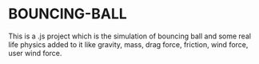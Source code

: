 # BOUNCING-BALL
This is a .js project which is the simulation of bouncing ball and some real life physics added to it like gravity, mass, drag force, friction, wind force, user wind force.
